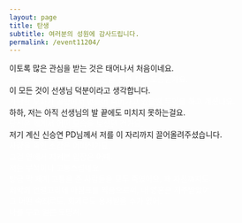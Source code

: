 ```yaml
---
layout: page
title: 탄생
subtitle: 여러분의 성원에 감사드립니다.
permalink: /event11204/
---
```


<p>
이토록 많은 관심을 받는 것은 태어나서 처음이네요.<br>
<span style="color: white">당신들이 그토록 열광하는 모습은 진짜 저의 모습인가요.<br></span>
이 모든 것이 선생님 덕분이라고 생각합니다.<br>
<span style="color: white">가난한 모자가 골방에서 병들어 죽어가고 있을땐 무엇을 하고 계셨나요.<br></span>
하하, 저는 아직 선생님의 발 끝에도 미치지 못하는걸요.<br>
<span style="color: white">당신은 제게서 어떤 모습을 보셨던 건가요.<br></span>
저기 계신 신승연 PD님께서 저를 이 자리까지 끌어올려주셨습니다.<br>
<span style="color: white">사람을 죽인 소감은 어떠신가요.<br>
그걸 옆에서 지켜본 입장은 어때.<br>
저는 무척이나 고통스럽네요.<br>
방금 막 제게 고통을 준 사람들을 모두 죽였어요, 제 자신까지도.<br>
죄악의 연결고리에 마침표를 찍음으로써, 내 영혼은 저주받았어.<br>
그 어떤 속죄로도, 회개로도 용서받을 수가 없어.<br>
나를 두고 얼른 도망쳐.<br></span>
<br>
<span style="color:white; opacity: 10%">아니, 나를 떠나지 말아줘.<br></span>
</p>